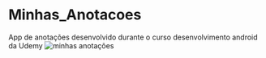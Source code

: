 # Minhas_Anotacoes
App de anotações desenvolvido durante o curso desenvolvimento android da Udemy
![minhas anotações](https://user-images.githubusercontent.com/80183658/131597240-e38bd795-404b-4393-90db-9859d981ce4e.png)

